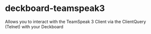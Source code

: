 # deckboard-teamspeak3
Allows you to interact with the TeamSpeak 3 Client via the ClientQuery (Telnet) with your Deckboard
